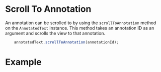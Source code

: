 # Scroll To Annotation

An annotation can be scrolled to by using the `scrollToAnnotation` method on the `AnnotatedText` instance. This method
takes an annotation ID as an argument and scrolls the view to that annotation.

```ts
    annotatedText.scrollToAnnotation(annotationId);
``` 

# Example

<div style="display: grid;
  grid-template-columns: repeat(2, 1fr);">
    <div id="annotated-scroll"></div>
</div>


<script setup>
//
import { onMounted } from "vue";

import { clearAnnotatedTextCache} from "@ghentcdh/annotated_text";
import { scrollToAnnotation } from "@demo";

onMounted(()=> {
    clearAnnotatedTextCache();
    scrollToAnnotation('annotated-scroll');
});

</script>
